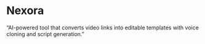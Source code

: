 # Nexora
“AI-powered tool that converts video links into editable templates with voice cloning and script generation.”
